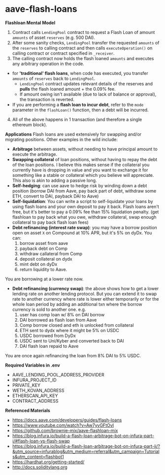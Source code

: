 # aave-flash-loans

**Flashloan Mental Model**
1. Contract calls `LendingPool` contract to request a Flash Loan of amount `amounts` of asset `reserves` (e.g. 500 DAI).
2. After some sanity checks, `LendingPool` transfer the requested `amounts` of the `reserves` to calling contract and then calls `executeOperation()` on calling contract or contract specified in `_receiver`.
3. The calling contract now holds the flash loaned `amounts` and executes any arbitrary operation in the code.
- for **'traditional' flash loans**, when code has executed, you transfer `amounts` of `reserves` back to `LendingPool`.
  - `LendingPool` contract updates relevant details of the reserves and **pulls** the flash loaned amount + the 0.09% fee.
  - If amount owing isn't available (due to lack of balance or approval), the transaction is reverted.
- If you are performing a **flash loan to incur debt**, refer to the `mode` parameter in the `flashLoan()` function, then a debt will be incurred.
4. All of the above happens in 1 transaction (and therefore a single ethereum block).

**Applications**
Flash loans are used extensively for swapping and/or migrating positions. Other examples in the wild include:
- **Arbitrage** between assets, without needing to have principal amount to execute the arbitrage.
- **Swapping collateral** of loan positions, without having to repay the debt of the loan positions. I believe this makes sense if the collateral you currently have is dropping in value and you want to exchange it for something like a stable or collateral which you believe will appreciate. This also is akin to adding a passive long.
- **Self-hedging**: can use aave to hedge risk by winding down a debt position (borrow DAI from Aave, pay back part of debt, withdraw some ETH, convert to DAI, payback DAI to Aave)
- **Self-liquidation**: You can write a script to self-liquidate your loans by using flash loans and your own deposit to pay it back. Flash loans aren't free, but it's better to pay a 0.09% fee than 15% liquidation penalty. (get flashloan to pay back what you owe, withdraw collateral, swap enough collateral to pay back flash loan fees)
- **Debt refinancing (interest rate swap)**: you may have a borrow position open on asset `X` on Compound at 10% APR, but it's 5% on dyDx. You can: 
  1. borrow asset from aave
  2. payback debt on Comp
  3. withdraw callateral from Comp
  4. deposit collateral on dydx
  5. mint debt on dyDx
  6. return liquidity to Aave. 

You are borrowing at a lower rate now.
- **Debt refinancing (currency swap)**: the above shows how to get a lower lending rate on another lending protocol. But you can extend it to swap rate to another currency where rate is lower either temporarily or for the whole loan period by adding an additional txn where the borrow currency is sold to another one. 
e.g. 
  1. user has comp loan w/ 8% on DAI borrow
  2. DAI borrowed as flash loan from Aave
  3. Comp borrow closed and eth is unlocked from collateral
  4. ETH sent to dydx where it might be 5% on USDC
  5. USDC borrowed from DyDx
  6. USDC sent to Uni/Kyber and converted back to DAI
  7. DAI flash loan repaid to Aave

You are once again refinancing the loan from 8% DAI to 5% USDC.

**Required Variables in .env**
- AAVE_LENDING_POOL_ADDRESS_PROVIDER
- INFURA_PROJECT_ID
- PRIVATE_KEY
- WETH_KOVAN_ADDRESS
- ETHERSCAN_API_KEY
- CONTRACT_ADDRESS

**Referenced Materials**
- https://docs.aave.com/developers/guides/flash-loans
- https://www.youtube.com/watch?v=Aw7yvGFtOvI
- https://github.com/brownie-mix/aave-flashloan-mix
- https://blog.infura.io/build-a-flash-loan-arbitrage-bot-on-infura-part-i/#flash-loan-vs-flash-swap
- https://blog.infura.io/build-a-flash-loan-arbitrage-bot-on-infura-part-ii/?&utm_source=infurablog&utm_medium=referral&utm_campaign=Tutorials&utm_content=flashbot1
- https://hardhat.org/getting-started/
- http://docs.soliditylang.org